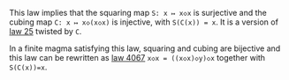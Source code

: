 This law implies that the squaring map `S: x ↦ x◇x` is surjective and the cubing map `C: x ↦ x◇(x◇x)` is injective, with `S(C(x)) = x`.  It is a version of [law 25](https://teorth.github.io/equational_theories/implications/?25) twisted by `C`.

In a finite magma satisfying this law, squaring and cubing are bijective and this law can be rewritten as [law 4067](https://teorth.github.io/equational_theories/implications/?4067) `x◇x = ((x◇x)◇y)◇x` together with `S(C(x))=x`.
